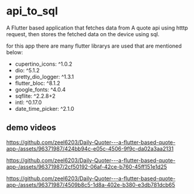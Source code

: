 # api_to_sql

A Flutter based application that fetches data from A quote api using htttp request, then stores the fetched data on the device using sql. 

for this app there are many flutter librarys are used that are mentioned below:
- cupertino_icons: ^1.0.2
- dio: ^5.1.2
- pretty_dio_logger: ^1.3.1
- flutter_bloc: ^8.1.2
- google_fonts: ^4.0.4
- sqflite: ^2.2.8+2
- intl: ^0.17.0
- date_time_picker: ^2.1.0

## demo videos


https://github.com/zeel6203/Daily-Quoter---a-flutter-based-quote-app-/assets/96371987/424bb94c-e05c-4506-9f9c-da02a3aa2131


https://github.com/zeel6203/Daily-Quoter---a-flutter-based-quote-app-/assets/96371987/2cf50192-06af-42ce-b760-45ff151e1d25


https://github.com/zeel6203/Daily-Quoter---a-flutter-based-quote-app-/assets/96371987/4509b8c5-1d8a-402e-b380-e3db781dcb65




